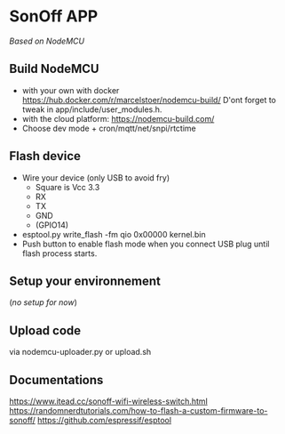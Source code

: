 # SonOff APP
*Based on NodeMCU*

## Build NodeMCU
* with your own with docker https://hub.docker.com/r/marcelstoer/nodemcu-build/
D'ont forget to tweak in app/include/user_modules.h.
* with the cloud platform: https://nodemcu-build.com/
* Choose dev mode + cron/mqtt/net/snpi/rtctime


## Flash device
* Wire your device (only USB to avoid fry)
  * Square is Vcc 3.3
  * RX
  * TX
  * GND
  * (GPIO14)
* esptool.py write_flash -fm qio 0x00000 kernel.bin
* Push button to enable flash mode when you connect USB plug until flash process starts.

## Setup your environnement
(*no setup for now*)

## Upload code
via nodemcu-uploader.py or upload.sh

## Documentations
https://www.itead.cc/sonoff-wifi-wireless-switch.html
https://randomnerdtutorials.com/how-to-flash-a-custom-firmware-to-sonoff/
https://github.com/espressif/esptool
